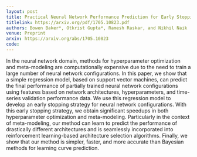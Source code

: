 ```yaml
---
layout: post
title: Practical Neural Network Performance Prediction for Early Stopping
titlelink: https://arxiv.org/pdf/1705.10823.pdf
authors: Bowen Baker*, Otkrist Gupta*, Ramesh Raskar, and Nikhil Naik
venue: Preprint
arxiv: https://arxiv.org/abs/1705.10823
code: 
---
```


In the neural network domain, methods for hyperparameter optimization and meta-modeling are computationally expensive due to the need to train a large number of neural network configurations. In this paper, we show that a simple regression model, based on support vector machines, can predict the final performance of partially trained neural network configurations using features based on network architectures, hyperparameters, and time-series validation performance data. We use this regression model to develop an early stopping strategy for neural network configurations. With this early stopping strategy, we obtain significant speedups in both hyperparameter optimization and meta-modeling. Particularly in the context of meta-modeling, our method can learn to predict the performance of drastically different architectures and is seamlessly incorporated into reinforcement learning-based architecture selection algorithms. Finally, we show that our method is simpler, faster, and more accurate than Bayesian methods for learning curve prediction.